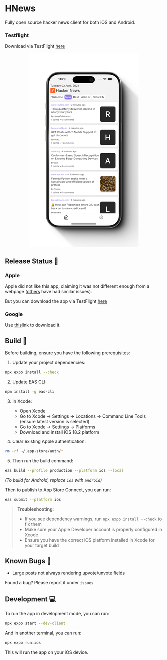 # HNews

Fully open source hacker news client for both iOS and Android.

### Testflight

Download via TestFlight [here](https://testflight.apple.com/join/DjtQPqho)

<p align="center">
<img src="readmeAssets/MainScreen.png" alt="drawing" width="350"/>
</p>

## Release Status 🛜

### Apple

Apple did not like this app, claiming it was not different enough from a webpage ([others](https://forums.developer.apple.com/forums/thread/95085) have had similar issues).

But you can download the app via TestFlight [here](https://testflight.apple.com/join/DjtQPqho)

### Google

Use [this](https://play.google.com/apps/internaltest/4700382531060013255)link to download it.

## Build 🧱

Before building, ensure you have the following prerequisites:

1. Update your project dependencies:

```bash
npx expo install --check
```

2. Update EAS CLI:

```bash
npm install -g eas-cli
```

3. In Xcode:

   - Open Xcode
   - Go to Xcode → Settings → Locations → Command Line Tools (ensure latest version is selected)
   - Go to Xcode → Settings → Platforms
   - Download and install iOS 18.2 platform

4. Clear existing Apple authentication:

```bash
rm -rf ~/.app-store/auth/*
```

5. Then run the build command:

```bash
eas build --profile production --platform ios --local
```

_(To build for Android, replace `ios` with `android`)_

Then to publish to App Store Connect, you can run:

```bash
eas submit --platform ios
```

> **Troubleshooting**:
>
> - If you see dependency warnings, run `npx expo install --check` to fix them
> - Make sure your Apple Developer account is properly configured in Xcode
> - Ensure you have the correct iOS platform installed in Xcode for your target build

## Known Bugs 🐛

- Large posts not always rendering upvote/unvote fields

Found a bug? Please report it under `issues`

## Development 💻

To run the app in development mode, you can run:

```bash
npx expo start --dev-client
```

And in another terminal, you can run:

```bash
npx expo run:ios
```

This will run the app on your iOS device.
